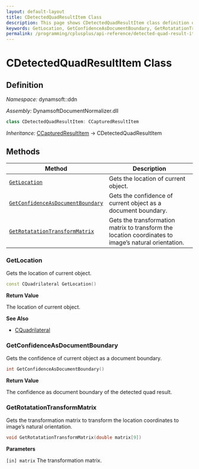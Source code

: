 ```yaml
---
layout: default-layout
title: CDetectedQuadResultItem Class
description: This page shows CDetectedQuadResultItem class definition of Dynamsoft Document Normalizer SDK C++ Edition.
keywords: GetLocation, GetConfidenceAsDocumentBoundary, GetRotatationTransformMatrix, CDetectedQuadResultItem, api reference
permalink: /programming/cplusplus/api-reference/detected-quad-result-item.html
---
```


# CDetectedQuadResultItem Class

## Definition

*Namespace:* dynamsoft::ddn

*Assembly:* DynamsoftDocumentNormalizer.dll

```cpp
class CDetectedQuadResultItem: CCapturedResultItem
```

*Inheritance:* [CCapturedResultItem]() -> CDetectedQuadResultItem

## Methods

| Method | Description |
|--------|-------------|
| [`GetLocation`](#getlocation) | Gets the location of current object. |
| [`GetConfidenceAsDocumentBoundary`](#getconfidenceasdocumentboundary) | Gets the confidence of current object as a document boundary. |
| [`GetRotatationTransformMatrix`](#getrotatationtransformmatrix) | Gets the transformation matrix to transform the location coordinates to image’s natural orientation. |

### GetLocation

Gets the location of current object.

```cpp
const CQuadrilateral GetLocation() 
```

**Return Value**

The location of current object.

**See Also**

* [CQuadrilateral]()

### GetConfidenceAsDocumentBoundary

Gets the confidence of current object as a document boundary.

```cpp
int GetConfidenceAsDocumentBoundary() 
```

**Return Value**

The confidence as document boundary of the detected quad result.

### GetRotatationTransformMatrix

Gets the transformation matrix to transform the location coordinates to image’s natural orientation.

```cpp
void GetRotatationTransformMatrix(double matrix[9]) 
```

**Parameters**

`[in] matrix` The transformation matrix.
